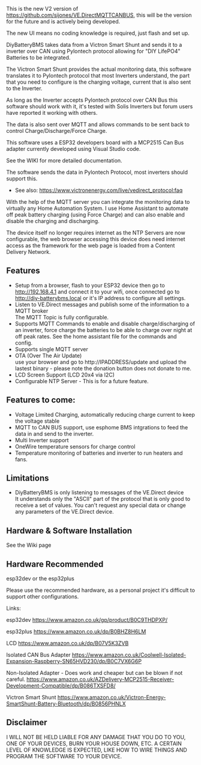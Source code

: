 This is the new V2 version of https://github.com/sijones/VE.DirectMQTTCANBUS, this will be the version for the future and is actively being developed.

The new UI means no coding knowledge is required, just flash and set up.

DiyBatteryBMS takes data from a Victron Smart Shunt and sends it to a inverter over CAN using Pylontech protocol allowing for "DIY LifePO4" Batteries to be integrated.

The Victron Smart Shunt provides the actual monitoring data, this software translates it to Pylontech protocol that most Inverters understand, the part that you need to configure is the charging voltage, current that is also sent to the Inverter.

As long as the Inverter accepts Pylontech protocol over CAN Bus this software should work with it, it's tested with Solis Inverters but forum users have reported it working with others.

The data is also sent over MQTT and allows commands to be sent back to control Charge/Discharge/Force Charge.

This software uses a ESP32 developers board with a MCP2515 Can Bus adapter currently developed using Visual Studio code.

See the WIKI for more detailed documentation.

The software sends the data in Pylontech Protocol, most inverters should support this.

- See also: https://www.victronenergy.com/live/vedirect_protocol:faq

With the help of the MQTT server you can integrate the monitoring data to virtually any Home Automation System. I use Home Assistant to automate off peak battery charging (using Force Charge) and can also enable and disable the charging and discharging.

The device itself no longer requires internet as the NTP Servers are now configurable, the web browser accessing this device does need internet access as the framework for the web page is loaded from a Content Delivery Network.

## Features
- Setup from a browser, flash to your ESP32 device then go to http://192.168.4.1 and connect it to your wifi, once connected go to http://diy-batterybms.local or it's IP address to configure all settings.
- Listen to VE.Direct messages and publish some of the information to a MQTT broker<br> The MQTT Topic is fully configurable.
- Supports MQTT Commands to enable and disable charge/discharging of an inverter, force charge the batteries to be able to charge over night at off peak rates. See the home assistant file for the commands and config.
- Supports single MQTT server
- OTA (Over The Air Update)<br> use your browser and go to http://IPADDRESS/update and upload the lastest binary - please note the donation button does not donate to me.
- LCD Screen Support (LCD 20x4 via I2C)
- Configurable NTP Server - This is for a future feature.

## Features to come:
- Voltage Limited Charging, automatically reducing charge current to keep the voltage stable
- MQTT to CAN BUS support, use esphome BMS intgrations to feed the data in and send to the inverter.
- Multi Inverter support
- OneWire temperature sensors for charge control
- Temperature monitoring of batteries and inverter to run heaters and fans.

## Limitations
- DiyBatteryBMS is only listening to messages of the VE.Direct device<br>It understands only the "ASCII" part of the protocol that is only good to receive a set of values. You can't request any special data or change any parameters of the VE.Direct device.<br>

## Hardware & Software Installation
See the Wiki page

## Hardware Recommended
esp32dev or the esp32plus

Please use the recommended hardware, as a personal project it's difficult to support other configurations.

Links:

esp32dev
https://www.amazon.co.uk/gp/product/B0C9THDPXP/

esp32plus
https://www.amazon.co.uk/dp/B0BHZ8H6LM

LCD
https://www.amazon.co.uk/dp/B07V5K3ZVB

Isolated CAN Bus Adapter
https://www.amazon.co.uk/Coolwell-Isolated-Expansion-Raspberry-SN65HVD230/dp/B0C7VX6G6P

Non-Isolated Adapter - Does work and cheaper but can be blown if not careful.
https://www.amazon.co.uk/AZDelivery-MCP2515-Receiver-Development-Compatible/dp/B086TXSFD8/

Victron Smart Shunt
https://www.amazon.co.uk/Victron-Energy-SmartShunt-Battery-Bluetooth/dp/B0856PHNLX

## Disclaimer
I WILL NOT BE HELD LIABLE FOR ANY DAMAGE THAT YOU DO TO YOU, ONE OF YOUR DEVICES, BURN YOUR HOUSE DOWN, ETC.
A CERTAIN LEVEL OF KNOWLEDGE IS EXPECTED, LIKE HOW TO WIRE THINGS AND PROGRAM THE SOFTWARE TO YOUR DEVICE.
